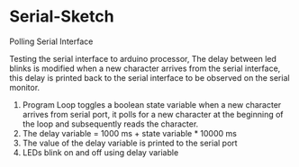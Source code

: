 # Serial-Sketch
Polling Serial Interface

Testing the serial interface to arduino processor, 
The delay between led blinks is modified when a new character arrives from the serial interface, this delay is printed back to the serial interface to be observed on the serial monitor.

1) Program Loop toggles a boolean state variable when a new character arrives from serial port, it polls for a new character at the beginning of the loop and subsequently reads the character.
2) The delay variable = 1000 ms + state variable * 10000 ms
3) The value of the delay variable is printed to the serial port
4) LEDs blink on and off using delay variable
